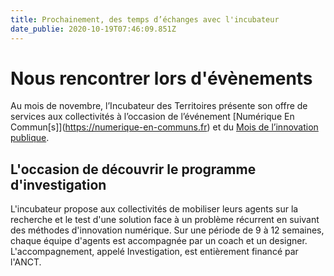 ```yaml
---
title: Prochainement, des temps d’échanges avec l'incubateur
date_publie: 2020-10-19T07:46:09.851Z
---
```

# **Nous rencontrer lors d'évènements**

Au mois de novembre, l’Incubateur des Territoires présente son offre de services aux collectivités à l’occasion de l’événement \[Numérique En Commun[s]](https://numerique-en-communs.fr) et du [Mois de l’innovation publique](https://www.modernisation.gouv.fr/mois-innovation-publique/).

## L'occasion de découvrir le programme d'investigation

L'incubateur propose aux collectivités de mobiliser leurs agents sur la recherche et le test d'une solution face à un problème récurrent en suivant des méthodes d'innovation numérique. Sur une période de 9 à 12 semaines, chaque équipe d'agents est accompagnée par un coach et un designer. L'accompagnement, appelé Investigation, est entièrement financé par l'ANCT.